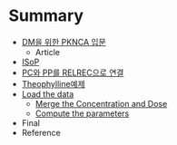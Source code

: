 # Summary

* [DM을 위한 PKNCA 입문](README.md)
   * Article
* [ISoP](ISoP.md)
* [PC와 PP를 RELREC으로 연결](computing_nca_parameters_for_theophylline/pcc640_pp_b97crelrec_c73c_b85c_c5f0_acb0.md)
* [Theophylline예제](Contents/README.md)
* [Load the data](Contents/load_the_data.md)
   * [Merge the Concentration and Dose](Contents/merge_the_concentration_and_dose.md)
   * [Compute the parameters](Contents/compute_the_parameters.md)
* Final
* Reference

